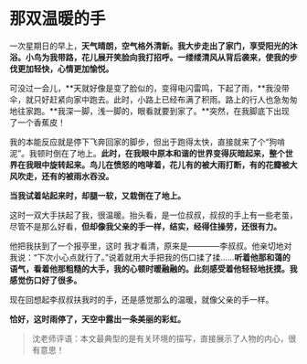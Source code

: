 # 那双温暖的手 #

一次星期日的早上，**天气晴朗，空气格外清新。我大步走出了家门，享受阳光的沐浴。小鸟为我带路，花儿展开笑脸向我打招呼。一缕缕清风从背后袭来，使我的步伐更加轻快，心情更加愉悦。**

可没过一会儿，**天就好像是变了脸似的，变得电闪雷鸣，下起了雨，**我没带伞，就只好赶紧向家中跑去。此时，小路上已经布满了积雨。路上的行人也急匆匆地往家跑。**我深一脚，浅一脚的，眼看就要到家了。**突然，在我脚底下出现了一个香蕉皮！

我的本能反应就是停下飞奔回家的脚步，但出于跑得太快，直接就来了个“狗啃泥”。我顿时倒在了地上。**此时，在我眼中原本和谐的世界变得灰暗起来，整个世界在我眼中旋转起来。鸟儿在愤怒的咆哮着，花儿有的被大雨打断，有的花瓣被大风吹走，还有的被雨水吞没。**

**当我试着站起来时，却腿一软，又栽倒在了地上。**

这时一双大手扶起了我，很温暖。抬头看，是一位叔叔，叔叔的手上有一些老茧，尽管不是那么好看，**但却像我父亲的手一样，结实，经得住操劳，还很有力。**

他把我扶到了一个报亭里，这时 我才看清，原来是————李叔叔。他亲切地对我说：“下次小心点就行了。”说着就用大手把我的伤口揉了揉……**听着他那和蔼的语气，看着他那粗糙的大手，我的心顿时暖融融的。此刻感受着他轻轻地抚摸。我感觉伤口好了很多。**

现在回想起李叔叔扶我时的手，还是感觉那么的温暖，就像父亲的手一样。

**恰好，这时雨停了，天空中露出一条美丽的彩虹。**

> 沈老师评语：本文最典型的是有关环境的描写，直接展示了人物的内心，很有意思！